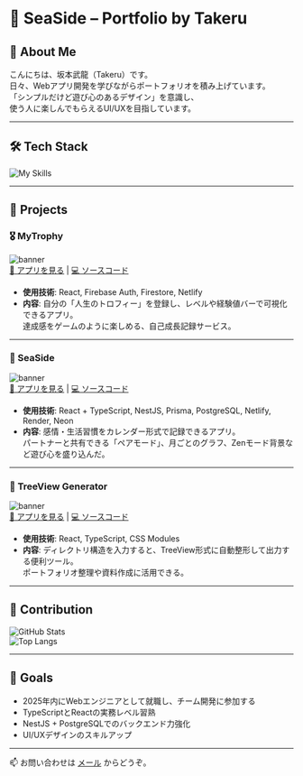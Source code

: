 # 🌊 SeaSide – Portfolio by Takeru

## 👋 About Me
こんにちは、坂本武龍（Takeru）です。  
日々、Webアプリ開発を学びながらポートフォリオを積み上げています。  
「シンプルだけど遊び心のあるデザイン」を意識し、  
使う人に楽しんでもらえるUI/UXを目指しています。  

---

## 🛠 Tech Stack
<!-- ここはアイコンを並べてもいいし、グラフサービス(shields.ioやgithub-readme-stats)を埋め込むのもアリ -->
![My Skills](https://skillicons.dev/icons?i=html,css,js,ts,react,vite,tailwind,php,laravel,nodejs,express,nestjs,postgres,firebase,git,github,vercel,netlify)

---

## 📱 Projects

### 🎖 MyTrophy
![banner](./assets/mytrophy-banner.png)  
[🔗 アプリを見る](https://mytrophy.example.com) | [💻 ソースコード](https://github.com/Takeru-13/MyTrophy)  

- **使用技術**: React, Firebase Auth, Firestore, Netlify  
- **内容**: 自分の「人生のトロフィー」を登録し、レベルや経験値バーで可視化できるアプリ。  
  達成感をゲームのように楽しめる、自己成長記録サービス。  

---

### 🌊 SeaSide
![banner](./assets/seaside-banner.png)  
[🔗 アプリを見る](https://seaside.example.com) | [💻 ソースコード](https://github.com/Takeru-13/SeaSide-app)  

- **使用技術**: React + TypeScript, NestJS, Prisma, PostgreSQL, Netlify, Render, Neon  
- **内容**: 感情・生活習慣をカレンダー形式で記録できるアプリ。  
  パートナーと共有できる「ペアモード」、月ごとのグラフ、Zenモード背景など遊び心を盛り込んだ。  

---

### 🌳 TreeView Generator
![banner](./assets/treeview-banner.png)  
[🔗 アプリを見る](https://treeview.example.com) | [💻 ソースコード](https://github.com/Takeru-13/TreeView-Generator)  

- **使用技術**: React, TypeScript, CSS Modules  
- **内容**: ディレクトリ構造を入力すると、TreeView形式に自動整形して出力する便利ツール。  
  ポートフォリオ整理や資料作成に活用できる。  

---

## 🌱 Contribution
![GitHub Stats](https://github-readme-stats.vercel.app/api?username=Takeru-13&show_icons=true&theme=react)  
![Top Langs](https://github-readme-stats.vercel.app/api/top-langs/?username=Takeru-13&layout=compact&theme=react)  

---

## 🎯 Goals
- 2025年内にWebエンジニアとして就職し、チーム開発に参加する  
- TypeScriptとReactの実務レベル習熟  
- NestJS + PostgreSQLでのバックエンド力強化  
- UI/UXデザインのスキルアップ  

---

📫 お問い合わせは [メール](mailto:nekujianqi@gmail.com) からどうぞ。
